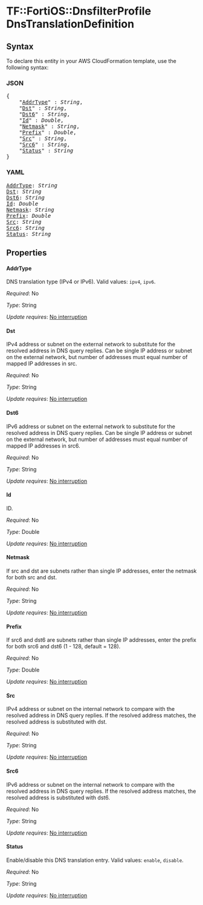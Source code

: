 # TF::FortiOS::DnsfilterProfile DnsTranslationDefinition

## Syntax

To declare this entity in your AWS CloudFormation template, use the following syntax:

### JSON

<pre>
{
    "<a href="#addrtype" title="AddrType">AddrType</a>" : <i>String</i>,
    "<a href="#dst" title="Dst">Dst</a>" : <i>String</i>,
    "<a href="#dst6" title="Dst6">Dst6</a>" : <i>String</i>,
    "<a href="#id" title="Id">Id</a>" : <i>Double</i>,
    "<a href="#netmask" title="Netmask">Netmask</a>" : <i>String</i>,
    "<a href="#prefix" title="Prefix">Prefix</a>" : <i>Double</i>,
    "<a href="#src" title="Src">Src</a>" : <i>String</i>,
    "<a href="#src6" title="Src6">Src6</a>" : <i>String</i>,
    "<a href="#status" title="Status">Status</a>" : <i>String</i>
}
</pre>

### YAML

<pre>
<a href="#addrtype" title="AddrType">AddrType</a>: <i>String</i>
<a href="#dst" title="Dst">Dst</a>: <i>String</i>
<a href="#dst6" title="Dst6">Dst6</a>: <i>String</i>
<a href="#id" title="Id">Id</a>: <i>Double</i>
<a href="#netmask" title="Netmask">Netmask</a>: <i>String</i>
<a href="#prefix" title="Prefix">Prefix</a>: <i>Double</i>
<a href="#src" title="Src">Src</a>: <i>String</i>
<a href="#src6" title="Src6">Src6</a>: <i>String</i>
<a href="#status" title="Status">Status</a>: <i>String</i>
</pre>

## Properties

#### AddrType

DNS translation type (IPv4 or IPv6). Valid values: `ipv4`, `ipv6`.

_Required_: No

_Type_: String

_Update requires_: [No interruption](https://docs.aws.amazon.com/AWSCloudFormation/latest/UserGuide/using-cfn-updating-stacks-update-behaviors.html#update-no-interrupt)

#### Dst

IPv4 address or subnet on the external network to substitute for the resolved address in DNS query replies. Can be single IP address or subnet on the external network, but number of addresses must equal number of mapped IP addresses in src.

_Required_: No

_Type_: String

_Update requires_: [No interruption](https://docs.aws.amazon.com/AWSCloudFormation/latest/UserGuide/using-cfn-updating-stacks-update-behaviors.html#update-no-interrupt)

#### Dst6

IPv6 address or subnet on the external network to substitute for the resolved address in DNS query replies. Can be single IP address or subnet on the external network, but number of addresses must equal number of mapped IP addresses in src6.

_Required_: No

_Type_: String

_Update requires_: [No interruption](https://docs.aws.amazon.com/AWSCloudFormation/latest/UserGuide/using-cfn-updating-stacks-update-behaviors.html#update-no-interrupt)

#### Id

ID.

_Required_: No

_Type_: Double

_Update requires_: [No interruption](https://docs.aws.amazon.com/AWSCloudFormation/latest/UserGuide/using-cfn-updating-stacks-update-behaviors.html#update-no-interrupt)

#### Netmask

If src and dst are subnets rather than single IP addresses, enter the netmask for both src and dst.

_Required_: No

_Type_: String

_Update requires_: [No interruption](https://docs.aws.amazon.com/AWSCloudFormation/latest/UserGuide/using-cfn-updating-stacks-update-behaviors.html#update-no-interrupt)

#### Prefix

If src6 and dst6 are subnets rather than single IP addresses, enter the prefix for both src6 and dst6 (1 - 128, default = 128).

_Required_: No

_Type_: Double

_Update requires_: [No interruption](https://docs.aws.amazon.com/AWSCloudFormation/latest/UserGuide/using-cfn-updating-stacks-update-behaviors.html#update-no-interrupt)

#### Src

IPv4 address or subnet on the internal network to compare with the resolved address in DNS query replies. If the resolved address matches, the resolved address is substituted with dst.

_Required_: No

_Type_: String

_Update requires_: [No interruption](https://docs.aws.amazon.com/AWSCloudFormation/latest/UserGuide/using-cfn-updating-stacks-update-behaviors.html#update-no-interrupt)

#### Src6

IPv6 address or subnet on the internal network to compare with the resolved address in DNS query replies. If the resolved address matches, the resolved address is substituted with dst6.

_Required_: No

_Type_: String

_Update requires_: [No interruption](https://docs.aws.amazon.com/AWSCloudFormation/latest/UserGuide/using-cfn-updating-stacks-update-behaviors.html#update-no-interrupt)

#### Status

Enable/disable this DNS translation entry. Valid values: `enable`, `disable`.

_Required_: No

_Type_: String

_Update requires_: [No interruption](https://docs.aws.amazon.com/AWSCloudFormation/latest/UserGuide/using-cfn-updating-stacks-update-behaviors.html#update-no-interrupt)

